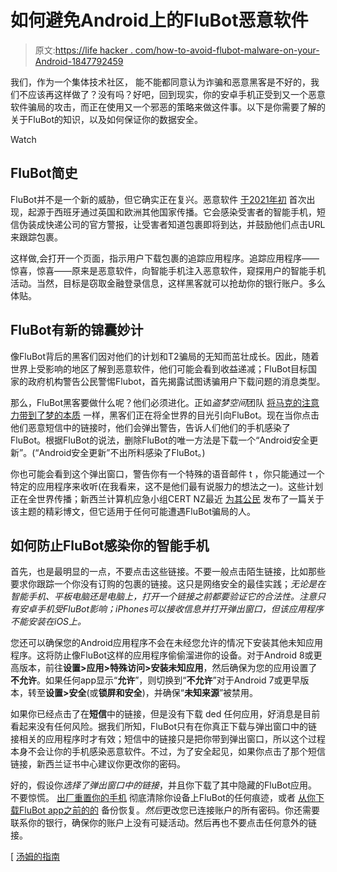 # 如何避免Android上的FluBot恶意软件

> 原文:[https://life hacker . com/how-to-avoid-flubot-malware-on-your-Android-1847792459](https://lifehacker.com/how-to-avoid-flubot-malware-on-your-android-1847792459)

我们，作为一个集体技术社区， 能不能都同意认为诈骗和恶意黑客是不好的，我们不应该再这样做了？没有吗？好吧，回到现实，你的安卓手机正受到又一个恶意软件骗局的攻击，而正在使用又一个邪恶的策略来做这件事。以下是你需要了解的关于FluBot的知识，以及如何保证你的数据安全。

Watch

## FluBot简史

FluBot并不是一个新的威胁，但它确实正在复兴。恶意软件 [于2021年初](https://www.bbc.com/news/technology-56859091) 首次出现，起源于西班牙通过英国和欧洲其他国家传播。它会感染受害者的智能手机，短信伪装成快递公司的官方警报，让受害者知道包裹即将到达，并鼓励他们点击URL来跟踪包裹。

这样做,会打开一个页面，指示用户下载包裹的追踪应用程序。追踪应用程序——惊喜，惊喜——原来是恶意软件，向智能手机注入恶意软件，窥探用户的智能手机活动。当然，目标是窃取金融登录信息，这样黑客就可以抢劫你的银行账户。多么体贴。

## FluBot有新的锦囊妙计

像FluBot背后的黑客们因对他们的计划和T2骗局的无知而茁壮成长。因此，随着世界上受影响的地区了解到恶意软件，他们可能会看到收益递减；FluBot目标国家的政府机构警告公民警惕Flubot，首先揭露试图诱骗用户下载问题的消息类型。

那么，FluBot黑客要做什么呢？他们必须进化。正如*盗梦空间*团队 [将马克的注意力带到了梦的本质](https://youtu.be/DKce4wCe2zI?t=56) 一样，黑客们正在将全世界的目光引向FluBot。现在当你点击他们恶意短信中的链接时，他们会弹出警告，告诉人们他们的手机感染了FluBot。根据FluBot的说法，删除FluBot的唯一方法是下载一个“Android安全更新”。(“Android安全更新”不出所料感染了FluBot。)

你也可能会看到这个弹出窗口，警告你有一个特殊的语音邮件 t ，你只能通过一个特定的应用程序来收听(在我看来，这不是他们最有说服力的想法之一)。这些计划正在全世界传播；新西兰计算机应急小组CERT NZ最近 [为其公民](https://www.cert.govt.nz/about/about-us/) 发布了一篇关于该主题的精彩博文，但它适用于任何可能遭遇FluBot骗局的人。

## 如何防止FluBot感染你的智能手机

首先，也是最明显的一点，不要点击这些链接。不要一般点击陌生链接，比如那些要求你跟踪一个你没有订购的包裹的链接。这只是网络安全的最佳实践；*无论是在智能手机、平板电脑还是电脑上，打开一个链接之前都要验证它的合法性。注意只有安卓手机受FluBot影响；iPhones可以接收信息并打开弹出窗口，但该应用程序不能安装在iOS上。*

您还可以确保您的Android应用程序不会在未经您允许的情况下安装其他未知应用程序。这将防止像FluBot这样的应用程序偷偷溜进你的设备。对于Android 8或更高版本，前往**设置>应用>特殊访问>安装未知应用**，然后确保为您的应用设置了**不允许**。如果任何app显示“**允许**”，则切换到“**不允许**”对于Android 7或更早版本，转至**设置>安全**(或**锁屏和安全**)，并确保“**未知来源**”被禁用。

如果你已经点击了在**短信**中的链接，但是没有下载 ded 任何应用，好消息是目前看起来没有任何风险。据我们所知，FluBot只有在你真正下载与弹出窗口中的链接相关的应用程序时才有效；短信中的链接只是把你带到弹出窗口，所以这个过程本身不会让你的手机感染恶意软件。不过，为了安全起见，如果你点击了那个短信链接，新西兰证书中心建议你更改你的密码。

好的，假设你*选择了弹出窗口中的链接*，并且你下载了其中隐藏的FluBot应用。不要惊慌。 [出厂重置你的手机](https://lifehacker.com/how-do-i-factory-reset-an-android-phone-with-a-broken-s-1830573253) 彻底清除你设备上FluBot的任何痕迹，或者 [从你下载FluBot app之前的的](https://gizmodo.com/these-are-currently-the-best-ways-to-back-up-your-smart-1844636394) 备份恢复。*然后*更改您已连接账户的所有密码。你还需要联系你的银行，确保你的账户上没有可疑活动。然后再也不要点击任何意外的链接。

[ [汤姆的指南](https://www.tomsguide.com/news/flubot-warning-fake-security-update)